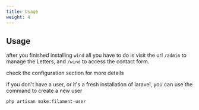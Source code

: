 ```yaml
---
title: Usage
weight: 4
---
```


## Usage
after you finished installing `wind` all you have to do is visit the url `/admin` to manage the Letters,
and `/wind` to access the contact form.

check the configuration section for more details

if you don't have a user, or it's a fresh installation of laravel, you can use the command to create a new user
```bash
php artisan make:filament-user
```

